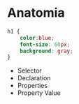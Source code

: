# Anatomia

```css
h1 {
    color:blue;
    font-size: 60px;
    background: gray;
}

```

* Selector
* Declaration
* Properties
* Property Value

